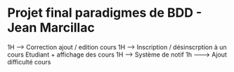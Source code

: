 # Projet final paradigmes de BDD - Jean Marcillac

1H --> Correction ajout / edition cours 
1H --> Inscription / désinscrption à un cours Etudiant + affichage des cours
1H --> Système de notif
1h ---> Ajout difficulté cours
